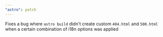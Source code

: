 ```yaml
---
"astro": patch
---
```


Fixes a bug where `astro build` didn't create custom `404.html` and `500.html` when a certain combination of i18n options was applied
